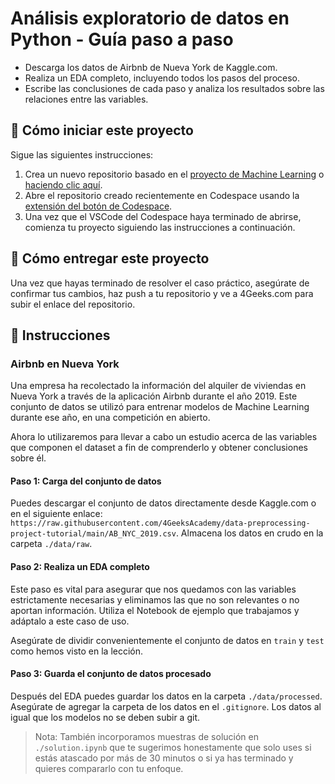 <!-- hide -->
# Análisis exploratorio de datos en Python - Guía paso a paso
<!-- endhide -->

- Descarga los datos de Airbnb de Nueva York de Kaggle.com.
- Realiza un EDA completo, incluyendo todos los pasos del proceso.
- Escribe las conclusiones de cada paso y analiza los resultados sobre las relaciones entre las variables.

<how-to-start>
  
## 🌱 Cómo iniciar este proyecto

Sigue las siguientes instrucciones:

1. Crea un nuevo repositorio basado en el [proyecto de Machine Learning](https://github.com/4GeeksAcademy/machine-learning-python-template/) o [haciendo clic aquí](https://github.com/4GeeksAcademy/machine-learning-python-template/generate).
2. Abre el repositorio creado recientemente en Codespace usando la [extensión del botón de Codespace](https://docs.github.com/es/codespaces/developing-in-codespaces/creating-a-codespace-for-a-repository#creating-a-codespace-for-a-repository).
3. Una vez que el VSCode del Codespace haya terminado de abrirse, comienza tu proyecto siguiendo las instrucciones a continuación.

</how-to-start>

## 🚛 Cómo entregar este proyecto

Una vez que hayas terminado de resolver el caso práctico, asegúrate de confirmar tus cambios, haz push a tu repositorio y ve a 4Geeks.com para subir el enlace del repositorio.

## 📝 Instrucciones

### Airbnb en Nueva York

Una empresa ha recolectado la información del alquiler de viviendas en Nueva York a través de la aplicación Airbnb durante el año 2019. Este conjunto de datos se utilizó para entrenar modelos de Machine Learning durante ese año, en una competición en abierto.

Ahora lo utilizaremos para llevar a cabo un estudio acerca de las variables que componen el dataset a fin de comprenderlo y obtener conclusiones sobre él.

#### Paso 1: Carga del conjunto de datos

Puedes descargar el conjunto de datos directamente desde Kaggle.com o en el siguiente enlace: `https://raw.githubusercontent.com/4GeeksAcademy/data-preprocessing-project-tutorial/main/AB_NYC_2019.csv`. Almacena los datos en crudo en la carpeta `./data/raw`.

#### Paso 2: Realiza un EDA completo

Este paso es vital para asegurar que nos quedamos con las variables estrictamente necesarias y eliminamos las que no son relevantes o no aportan información. Utiliza el Notebook de ejemplo que trabajamos y adáptalo a este caso de uso.

Asegúrate de dividir convenientemente el conjunto de datos en `train` y `test` como hemos visto en la lección.

#### Paso 3: Guarda el conjunto de datos procesado

Después del EDA puedes guardar los datos en la carpeta `./data/processed`. Asegúrate de agregar la carpeta de los datos en el `.gitignore`. Los datos al igual que los modelos no se deben subir a git.

> Nota: También incorporamos muestras de solución en `./solution.ipynb` que te sugerimos honestamente que solo uses si estás atascado por más de 30 minutos o si ya has terminado y quieres compararlo con tu enfoque.
